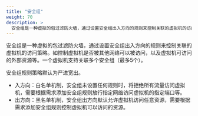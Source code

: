 ```yaml
---
title: "安全组"
weight: 70
description: >
  安全组是一种虚拟的包过滤防火墙，通过设置安全组出入方向的规则来控制关联的虚拟机的访问策略。如控制虚拟机是否被其他网络可以被访问，以及虚拟机可访问的外部资源等。
---
```


安全组是一种虚拟的包过滤防火墙，通过设置安全组出入方向的规则来控制关联的虚拟机的访问策略。如控制虚拟机是否被其他网络可以被访问，以及虚拟机可访问的外部资源等。一个虚拟机支持关联多个安全组（最多5个）。

安全组规则策略默认为严进宽出。

- 入方向：白名单机制，安全组未设置任何规则时，将拒绝所有流量访问虚拟机，需要根据需求添加安全组规则放行指定网络访问虚拟机的指定端口等。
- 出方向：黑名单机制，安全组出方向默认允许虚拟机访问任意资源，需要根据需求添加安全组规则控制虚拟机可以访问的资源。